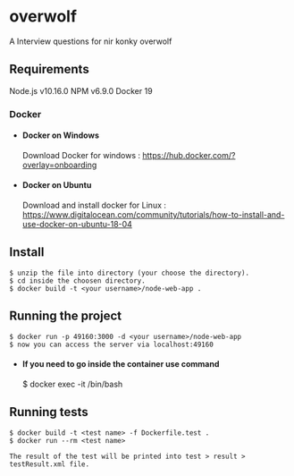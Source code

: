 # overwolf

A Interview questions for nir konky overwolf

## Requirements

Node.js v10.16.0
NPM v6.9.0
Docker 19

### Docker 
- #### Docker on Windows

  Download Docker for windows : https://hub.docker.com/?overlay=onboarding

- #### Docker on Ubuntu

  Download and install docker for Linux : https://www.digitalocean.com/community/tutorials/how-to-install-and-use-docker-on-ubuntu-18-04

## Install

    $ unzip the file into directory (your choose the directory).
    $ cd inside the choosen directory.
    $ docker build -t <your username>/node-web-app .

## Running the project

    $ docker run -p 49160:3000 -d <your username>/node-web-app
    $ now you can access the server via localhost:49160

- #### If you need to go inside the container use command

    $ docker exec -it <container id> /bin/bash

## Running tests

    $ docker build -t <test name> -f Dockerfile.test .
    $ docker run --rm <test name>

    The result of the test will be printed into test > result > testResult.xml file.

